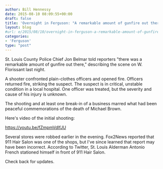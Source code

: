 ```yaml
---
author: Bill Hennessy
date: 2015-08-10 08:09:55+00:00
draft: false
title: 'Overnight in Ferguson: "A remarkable amount of gunfire out there"'
layout: blog
#url: e/2015/08/10/overnight-in-ferguson-a-remarkable-amount-of-gunfire-out-there/
categories:
- 'Ferguson'
type: "post"
---
```


St. Louis County Police Chief Jon Belmar told reporters "there was a remarkable amount of gunfire out there," describing the scene on W. Florissant last night.

A shooter confronted plain-clothes officers and opened fire. Officers returned fire, striking the suspect. The suspect is in critical, unstable condition in a local hospital. One officer was treated, but the severity and cause of his injury is unknown.

The shooting and at least one break-in of a business marred what had been peaceful commemorations of the death of Michael Brown.

Here's video of the initial shooting:



https://youtu.be/fZmpmVdIfJU

Several stores were robbed earlier in the evening. Fox2News reported that 911 Hair Salon was one of the shops, but I've since learned that report may have been incorrect. According to Twitter, St. Louis Alderman Antonio French stationed himself in front of 911 Hair Salon.

Check back for updates.
